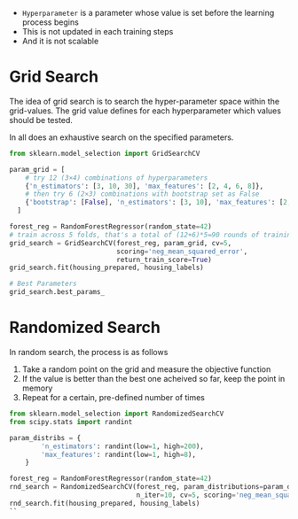 - `Hyperparameter`  is a parameter whose value is set before the learning process begins
- This is not updated in each training steps
- And it is not scalable

# Grid Search
The idea of grid search is to search the hyper-parameter space within the grid-values. The grid value defines for each hyperparameter which values should be tested.

In all does an exhaustive search on the specified parameters.

```py
from sklearn.model_selection import GridSearchCV

param_grid = [
    # try 12 (3×4) combinations of hyperparameters
    {'n_estimators': [3, 10, 30], 'max_features': [2, 4, 6, 8]},
    # then try 6 (2×3) combinations with bootstrap set as False
    {'bootstrap': [False], 'n_estimators': [3, 10], 'max_features': [2, 3, 4]},
  ]

forest_reg = RandomForestRegressor(random_state=42)
# train across 5 folds, that's a total of (12+6)*5=90 rounds of training 
grid_search = GridSearchCV(forest_reg, param_grid, cv=5,
                           scoring='neg_mean_squared_error',
                           return_train_score=True)
grid_search.fit(housing_prepared, housing_labels)

# Best Parameters
grid_search.best_params_
```
# Randomized Search

In random search, the process is as follows
1. Take a random point on the grid and measure the objective function
2. If the value is better than the best one acheived so far, keep the point in memory
3. Repeat for a certain, pre-defined number of times

```py
from sklearn.model_selection import RandomizedSearchCV
from scipy.stats import randint

param_distribs = {
        'n_estimators': randint(low=1, high=200),
        'max_features': randint(low=1, high=8),
    }

forest_reg = RandomForestRegressor(random_state=42)
rnd_search = RandomizedSearchCV(forest_reg, param_distributions=param_distribs,
                                n_iter=10, cv=5, scoring='neg_mean_squared_error', random_state=42)
rnd_search.fit(housing_prepared, housing_labels)
``